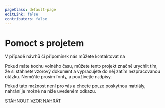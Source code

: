 ```yaml
---
pageClass: default-page
editLink: false
contributors: false
---
```

# Pomoct s projetem

V případě návrhů či připomínek nás můžete kontaktovat na <Badge type="warning" text="moumirrai@protonmail.com" vertical="middle" />

Pokud máte trochu volného času, můžete tento projekt značně urychlit tím, že si stáhnete vzorový dokument a vypracujete do něj zatím nezpracovanou otázku. Neměňte prosím fonty, a používejte nadpisy.

Pokud tato možnost není pro vás a chcete pouze poskytnou matriály, nahrání je možné na níže uvedeném odkazu.

<div class="buttons">
  <a href="/other/template.docx" target="_blank" class="secondary_button">STÁHNOUT VZOR</a>
  <a href="https://mega.nz/megadrop/kqKInvroV94" target="_blank" class="upload_button">NAHRÁT</a>
</div>
<br>